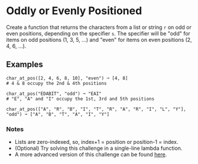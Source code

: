 # Oddly or Evenly Positioned

Create a function that returns the characters from a list or string `r` on odd or even positions, depending on the specifier `s`. The specifier will be "odd" for items on odd positions (1, 3, 5, ...) and "even" for items on even positions (2, 4, 6, ...).

## Examples

```
char_at_pos([2, 4, 6, 8, 10], "even") ➞ [4, 8]
# 4 & 8 occupy the 2nd & 4th positions

char_at_pos("EDABIT", "odd") ➞ "EAI"
# "E", "A" and "I" occupy the 1st, 3rd and 5th positions

char_at_pos(["A", "R", "B", "I", "T", "R", "A", "R", "I", "L", "Y"], "odd") ➞ ["A", "B", "T", "A", "I", "Y"]
```

### Notes

* Lists are zero-indexed, so, index+1 = position or position-1 = index.
* (Optional) Try solving this challenge in a single-line lambda function.
* A more advanced version of this challenge can be found [here](https://edabit.com/challenge/72KukSssxk2eHrWqx "Oddly or Evenly Positioned From Last (edabit.com)"). 